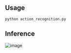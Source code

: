 ## Usage
```
python action_recognition.py
```
## Inference

![image](https://user-images.githubusercontent.com/97392797/230760231-4788f28a-d3d8-4e8f-80e1-a200e4ac51c6.png)
